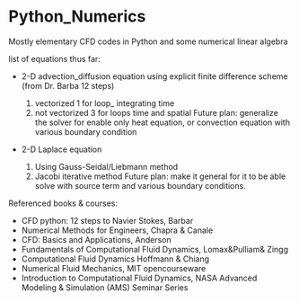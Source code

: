 # Python_Numerics

Mostly elementary CFD codes in Python and some numerical linear algebra 

list of equations thus far:
  - 2-D advection_diffusion equation using explicit finite difference scheme (from Dr. Barba 12 steps)
      1. vectorized 1 for loop_ integrating time
      2. not vectorized 3 for loops time and spatial
    Future plan: generalize the solver for enable only heat equation, or convection equation with various boundary condition
    
    
  - 2-D Laplace equation
      1. Using Gauss-Seidal/Liebmann method
      2. Jacobi iterative method
     Future plan: make it general for it to be able solve with source term and various boundary conditions.
     
Referenced books & courses:

  - CFD python: 12 steps to Navier Stokes, Barbar
  - Numerical Methods for Engineers, Chapra & Canale
  - CFD: Basics and Applications, Anderson
  - Fundamentals of Computational Fluid Dynamics, Lomax&Pulliam& Zingg
  - Computational Fluid Dynamics Hoffmann & Chiang
  - Numerical Fluid Mechanics, MIT opencourseware 
  - Introduction to Computational Fluid Dynamics, NASA Advanced Modeling & Simulation (AMS) Seminar Series
     
